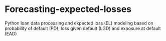 # Forecasting-expected-losses
Python loan data processing and expected loss (EL) modeling based on probability of default (PD), loss given default (LGD) and exposure at default (EAD)
